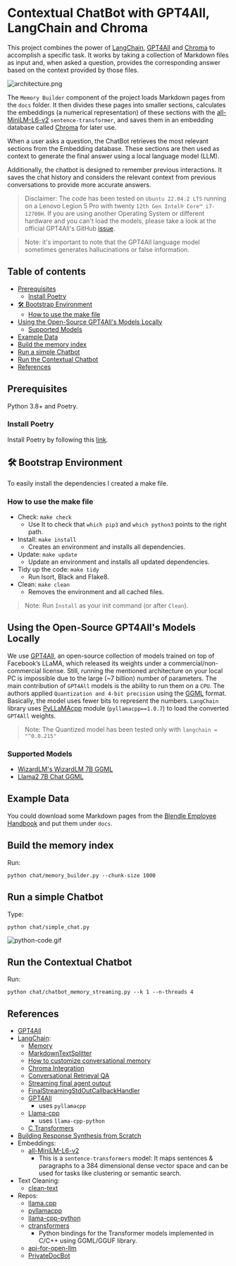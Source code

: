 # Contextual ChatBot with GPT4All, LangChain and Chroma

This project combines the power of [LangChain](https://python.langchain.com/docs/get_started/introduction.html),
[GPT4All](https://gpt4all.io/index.html) and [Chroma](https://github.com/chroma-core/chroma) to accomplish a specific task.
It works by taking a collection of Markdown files as input and, when asked a question, provides the corresponding answer
based on the context provided by those files.

![architecture.png](images/contextual-chatbot-gpt4all.png)

The `Memory Builder` component of the project loads Markdown pages from the `docs` folder.
It then divides these pages into smaller sections, calculates the embeddings (a numerical representation) of these
sections with the [all-MiniLM-L6-v2](https://huggingface.co/sentence-transformers/all-MiniLM-L6-v2) 
`sentence-transformer`, and saves them in an embedding database called [Chroma](https://github.com/chroma-core/chroma) 
for later use.

When a user asks a question, the ChatBot retrieves the most relevant sections from the Embedding database.
These sections are then used as context to generate the final answer using a local language model (LLM).

Additionally, the chatbot is designed to remember previous interactions. It saves the chat history and considers the
relevant context from previous conversations to provide more accurate answers. 

> Disclaimer: The code has been tested on `Ubuntu 22.04.2 LTS` running on a Lenovo Legion 5 Pro
> with twenty `12th Gen Intel® Core™ i7-12700H`.
> If you are using another Operating System or different hardware and you can't load the models, please
> take a look at the official GPT4All's GitHub [issue](https://github.com/nomic-ai/gpt4all/issues).

> Note: it's important to note that the GPT4All language model sometimes generates hallucinations or false information.

## Table of contents

- [Prerequisites](#prerequisites)
  - [Install Poetry](#install-poetry)
- [🛠 Bootstrap Environment](#-bootstrap-environment)
  - [How to use the make file](#how-to-use-the-make-file)
- [Using the Open-Source GPT4All's Models Locally](#using-the-open-source-gpt4alls-models-locally)
  - [Supported Models](#supported-models)
- [Example Data](#example-data)
- [Build the memory index](#build-the-memory-index)
- [Run a simple Chatbot](#run-a-simple-chatbot)
- [Run the Contextual Chatbot](#run-the-contextual-chatbot)
- [References](#references)


## Prerequisites

Python 3.8+ and Poetry.

### Install Poetry

Install Poetry by following this [link](https://python-poetry.org/docs/).

## 🛠 Bootstrap Environment

To easily install the dependencies I created a make file.

### How to use the make file

* Check: ```make check```
  * Use It to check that `which pip3` and `which python3` points to the right path.
* Install: ```make install```
  * Creates an environment and installs all dependencies.
* Update: ```make update```
  * Update an environment and installs all updated dependencies.
* Tidy up the code: ```make tidy```
  * Run Isort, Black and Flake8.
* Clean: ```make clean```
  * Removes the environment and all cached files.

> Note: Run `Install` as your init command (or after `Clean`).

## Using the Open-Source GPT4All's Models Locally

We use [GPT4All](https://gpt4all.io/index.html), an open-source collection of models trained on top of Facebook’s LLaMA,
which released its weights under a commercial/non-commercial license. 
Still, running the mentioned architecture on your local PC is impossible due to the large (~7 billion) number of 
parameters. The main contribution of `GPT4All` models is the ability to run them on a `CPU`.
The authors applied `Quantization and 4-bit precision` using the [GGML](https://github.com/ggerganov/ggml) format.
Basically, the model uses fewer bits to represent the numbers.
`LangChain` library uses [PyLLaMAcpp](https://github.com/abdeladim-s/pyllamacpp) module (`pyllamacpp==1.0.7`) to load 
the converted `GPT4All` weights.

> Note: The Quantized model has been tested only with `langchain = "^0.0.215"`

### Supported Models
* [WizardLM's WizardLM 7B GGML](https://huggingface.co/TheBloke/wizardLM-7B-GGML)
* [Llama2 7B Chat GGML](https://huggingface.co/TheBloke/Llama-2-7B-Chat-GGML)

## Example Data

You could download some Markdown pages from the [Blendle Employee Handbook](https://blendle.notion.site/Blendle-s-Employee-Handbook-7692ffe24f07450785f093b94bbe1a09) 
and put them under `docs`.

## Build the memory index

Run:
```shell
python chat/memory_builder.py --chunk-size 1000
```

## Run a simple Chatbot

Type:
```shell
python chat/simple_chat.py
```
![python-code.gif](images/python-code.gif)

## Run the Contextual Chatbot

Run:
```shell
python chat/chatbot_memory_streaming.py --k 1 --n-threads 4
```

## References

* [GPT4All](https://github.com/nomic-ai/gpt4all)
* [LangChain](https://python.langchain.com/docs/get_started/introduction.html):
  * [Memory](https://python.langchain.com/docs/modules/memory.html)
  * [MarkdownTextSplitter](https://api.python.langchain.com/en/latest/_modules/langchain/text_splitter.html#MarkdownTextSplitter)
  * [How to customize conversational memory](https://python.langchain.com/docs/modules/memory/how_to/conversational_customization)
  * [Chroma Integration](https://python.langchain.com/docs/modules/data_connection/vectorstores/integrations/chroma)
  * [Conversational Retrieval QA](https://python.langchain.com/docs/modules/chains/popular/chat_vector_db)
  * [Streaming final agent output](https://python.langchain.com/docs/modules/agents/how_to/streaming_stdout_final_only)
  * [FinalStreamingStdOutCallbackHandler](https://python.langchain.com/docs/modules/agents/how_to/streaming_stdout_final_only)
  * [GPT4All](https://python.langchain.com/docs/modules/model_io/models/llms/integrations/gpt4all.html)
    * uses `pyllamacpp`
  * [Llama-cpp](https://python.langchain.com/docs/modules/model_io/models/llms/integrations/llamacpp)
    * uses `llama-cpp-python`
  * [C Transformers](https://python.langchain.com/docs/integrations/llms/ctransformers.html)
* [Building Response Synthesis from Scratch](https://gpt-index.readthedocs.io/en/latest/examples/low_level/response_synthesis.html#)
* Embeddings:
  * [all-MiniLM-L6-v2](https://huggingface.co/sentence-transformers/all-MiniLM-L6-v2)
    * This is a `sentence-transformers` model: It maps sentences & paragraphs to a 384 dimensional dense vector space and can be used for tasks like clustering or semantic search.
* Text Cleaning:
  * [clean-text](https://github.com/jfilter/clean-text/tree/main)
* Repos:
  * [llama.cpp](https://github.com/ggerganov/llama.cpp)
  * [pyllamacpp](https://github.com/abdeladim-s/pyllamacpp)
  * [llama-cpp-python](https://github.com/abetlen/llama-cpp-python)
  * [ctransformers](https://github.com/marella/ctransformers)
    * Python bindings for the Transformer models implemented in C/C++ using GGML/GGUF library.
  * [api-for-open-llm](https://github.com/xusenlinzy/api-for-open-llm)
  * [PrivateDocBot](https://github.com/Abhi5h3k/PrivateDocBot)
